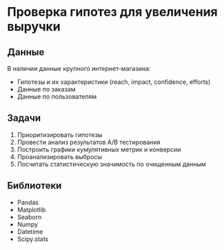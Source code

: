 # **Проверка гипотез для увеличения выручки**
## Данные
В наличии данные крупного интернет-магазина: 
* Гипотезы и их характеристики (reach, impact, confidence, efforts)
* Данные по заказам
* Данные по пользователям

## Задачи
1. Приоритизировать гипотезы
2. Провести анализ результатов A/B тестирования
3. Построить графики кумулятивных метрик и конверсии
4. Проанализировать выбросы
5. Посчитать статистическую значимость по очищенным данным

## Библиотеки
* Pandas
* Matplotlib
* Seaborn
* Numpy
* Datetime
* Scipy.stats
